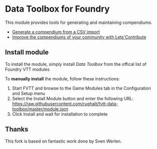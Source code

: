 # Data Toolbox for Foundry

This module provides tools for generating and maintaining compendiums.

* [Generate a compendium from a CSV import](doc/csv-importer.md)
* [Improve the compendiums of your community with Lets'Contribute](doc/letscontribute/)

## Install module

To install the module, simply install *Data Toolbox* from the offical list of Foundry VTT modules

To **manually install** the module, follow these instructions:

1. Start FVTT and browse to the Game Modules tab in the Configuration and Setup menu
2. Select the Install Module button and enter the following URL: https://raw.githubusercontent.com/rughalt/fvtt-data-toolbox/master/module.json
3. Click Install and wait for installation to complete 


## Thanks

This fork is based on fantastic work done by Sven Werlen.
